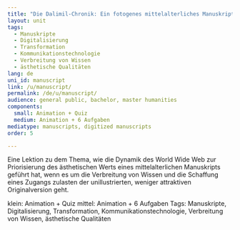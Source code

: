 ```yaml
---
title: "Die Dalimil-Chronik: Ein fotogenes mittelalterliches Manuskript?"
layout: unit
tags:
  - Manuskripte
  - Digitalisierung
  - Transformation
  - Kommunikationstechnologie
  - Verbreitung von Wissen
  - ästhetische Qualitäten
lang: de
uni_id: manuscript
link: /u/manuscript/
permalink: /de/u/manuscript/
audience: general public, bachelor, master humanities
components:
  small: Animation + Quiz
  medium: Animation + 6 Aufgaben   
mediatype: manuscripts, digitized manuscripts
order: 5

---
```


Eine Lektion zu dem Thema, wie die Dynamik des World Wide Web zur Priorisierung des ästhetischen Werts eines mittelalterlichen Manuskripts geführt hat, wenn es um die Verbreitung von Wissen und die Schaffung eines Zugangs zulasten der unillustrierten, weniger attraktiven Originalversion geht.


<!-- more -->
klein: Animation + Quiz
mittel: Animation + 6 Aufgaben
Tags: Manuskripte, Digitalisierung, Transformation, Kommunikationstechnologie, Verbreitung von Wissen, ästhetische Qualitäten
